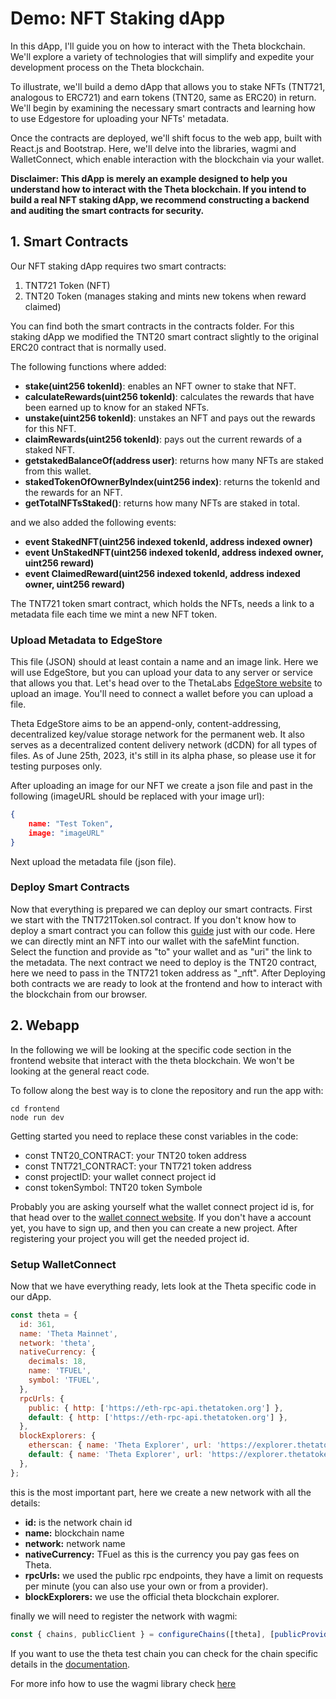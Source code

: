 # Demo: NFT Staking dApp

In this dApp, I'll guide you on how to interact with the Theta blockchain. We'll explore a variety of technologies that 
will simplify and expedite your development process on the Theta blockchain.

To illustrate, we'll build a demo dApp that allows you to stake NFTs (TNT721, analogous to ERC721) and earn tokens 
(TNT20, same as ERC20) in return. We'll begin by examining the necessary smart contracts and learning how to use 
Edgestore for uploading your NFTs' metadata.

Once the contracts are deployed, we'll shift focus to the web app, built with React.js and Bootstrap. Here, we'll delve 
into the libraries, wagmi and WalletConnect, which enable interaction with the blockchain via your wallet.

**Disclaimer: This dApp is merely an example designed to help you understand how to interact with the Theta blockchain. 
If you intend to build a real NFT staking dApp, we recommend constructing a backend and auditing the smart contracts for 
security.**
## 1. Smart Contracts
Our NFT staking dApp requires two smart contracts:
1. TNT721 Token (NFT)
2. TNT20 Token (manages staking and mints new tokens when reward claimed)

You can find both the smart contracts in the contracts folder. For this staking dApp we modified the TNT20 smart contract
slightly to the original ERC20 contract that is normally used. 

The following functions where added:
- **stake(uint256 tokenId)**: enables an NFT owner to stake that NFT.
- **calculateRewards(uint256 tokenId)**: calculates the rewards that have been earned up to know for an staked NFTs.
- **unstake(uint256 tokenId)**: unstakes an NFT and pays out the rewards for this NFT.
- **claimRewards(uint256 tokenId)**: pays out the current rewards of a staked NFT.
- **getstakedBalanceOf(address user)**: returns how many NFTs are staked from this wallet.
- **stakedTokenOfOwnerByIndex(uint256 index)**: returns the tokenId and the rewards for an NFT.
- **getTotalNFTsStaked()**: returns how many NFTs are staked in total.

and we also added the following events:
- **event StakedNFT(uint256 indexed tokenId, address indexed owner)**
- **event UnStakedNFT(uint256 indexed tokenId, address indexed owner, uint256 reward)**
- **event ClaimedReward(uint256 indexed tokenId, address indexed owner, uint256 reward)**

The TNT721 token smart contract, which holds the NFTs, 
needs a link to a metadata file each time we mint a new NFT token.

### Upload Metadata to EdgeStore
This file (JSON) should at least contain a name and an image link. Here we will use EdgeStore, but you can upload your 
data to any server or service that allows you that. Let's head over to the ThetaLabs 
[EdgeStore website](https://dev.thetaedgestore.com) to upload an image. You'll need to connect a wallet before you can 
upload a file.

Theta EdgeStore aims to be an append-only, content-addressing, decentralized key/value storage network for the permanent 
web. It also serves as a decentralized content delivery network (dCDN) for all types of files. As of June 25th, 2023, 
it's still in its alpha phase, so please use it for testing purposes only.

After uploading an image for our NFT we create a json file and past in the following (imageURL should be replaced with 
your image url):
```json
{
    name: "Test Token",
    image: "imageURL"
}
```
Next upload the metadata file (json file).
### Deploy Smart Contracts
Now that everything is prepared we can deploy our smart contracts. First we start with the TNT721Token.sol contract. 
If you don't know how to deploy a smart contract you can follow this 
[guide](https://docs.thetatoken.org/docs/creating-nfts-on-theta-blockchain) just with our code. Here we can directly 
mint an NFT into our wallet with the safeMint function. Select the function and provide as "to" your wallet and as "uri" 
the link to the metadata.
The next contract we need to deploy is the TNT20 contract, here we need to pass in the TNT721 token address as "_nft".
After Deploying both contracts we are ready to look at the frontend and how to interact with the blockchain from our 
browser.

## 2. Webapp
In the following we will be looking at the specific code section in the frontend website that interact with the theta 
blockchain. We won't be looking at the general react code.

To follow along the best way is to clone the repository and run the app with:
```shell
cd frontend
node run dev
```
Getting started you need to replace these const variables in the code:
- const TNT20_CONTRACT: your TNT20 token address
- const TNT721_CONTRACT: your TNT721 token address
- const projectID: your wallet connect project id
- const tokenSymbol: TNT20 token Symbole

Probably you are asking yourself what the wallet connect project id is, for that head over to the 
[wallet connect website](https://cloud.walletconnect.com/sign-in). If you don't have a account yet, you have to sign up,
and then you can create a new project. After registering your project you will get the needed project id.

### Setup WalletConnect
Now that we have everything ready, lets look at the Theta specific code in our dApp.
```javascript
const theta = {
  id: 361,
  name: 'Theta Mainnet',
  network: 'theta',
  nativeCurrency: {
    decimals: 18,
    name: 'TFUEL',
    symbol: 'TFUEL',
  },
  rpcUrls: {
    public: { http: ['https://eth-rpc-api.thetatoken.org'] },
    default: { http: ['https://eth-rpc-api.thetatoken.org'] },
  },
  blockExplorers: {
    etherscan: { name: 'Theta Explorer', url: 'https://explorer.thetatoken.org/' },
    default: { name: 'Theta Explorer', url: 'https://explorer.thetatoken.org/' },
  },
};
```
this is the most important part, here we create a new network with all the details:
- **id:** is the network chain id
- **name:** blockchain name
- **network:** network name
- **nativeCurrency:** TFuel as this is the currency you pay gas fees on Theta.
- **rpcUrls:** we used the public rpc endpoints, they have a limit on requests per minute (you can also use your own or from a provider).
- **blockExplorers:** we use the official theta blockchain explorer.

finally we will need to register the network with wagmi:
```javascript
const { chains, publicClient } = configureChains([theta], [publicProvider()]);
```
If you want to use the theta test chain you can check for the chain specific details in the [documentation](https://docs.thetatoken.org/docs/web3-stack-metamask).

For more info how to use the wagmi library check [here](https://wagmi.sh/)